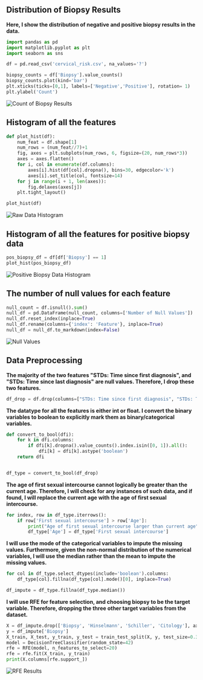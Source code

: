 ## Distribution of Biopsy Results

**Here, I show the distribution of negative and positive biopsy results in the data.**

```Python
import pandas as pd
import matplotlib.pyplot as plt
import seaborn as sns

df = pd.read_csv('cervical_risk.csv', na_values='?')

biopsy_counts = df['Biopsy'].value_counts()
biopsy_counts.plot(kind='bar')
plt.xticks(ticks=[0,1], labels=['Negative','Positive'], rotation= 1)
plt.ylabel('Count')
```

![Count of Biopsy Results](../Images/biopsy.png)

## Histogram of all the features 

```python
def plot_hist(df):
    num_feat = df.shape[1]
    num_rows = (num_feat//7)+1
    fig, axes = plt.subplots(num_rows, 6, figsize=(20, num_rows*3))
    axes = axes.flatten()
    for i, col in enumerate(df.columns):
        axes[i].hist(df[col].dropna(), bins=30, edgecolor='k')
        axes[i].set_title(col, fontsize=14)
    for j in range(i + 1, len(axes)):
        fig.delaxes(axes[j])
    plt.tight_layout()

plot_hist(df)
```
![Raw Data Histogram](../Images/total_hist.png)

## Histogram of all the features for positive biopsy data

```Python
pos_biopsy_df = df[df['Biopsy'] == 1]
plot_hist(pos_biopsy_df)
```
![Positive Biopsy Data Histogram](../Images/pos_biopsy_hist.png)

## The number of null values for each feature

```Python
null_count = df.isnull().sum()
null_df = pd.DataFrame(null_count, columns=['Number of Null Values'])
null_df.reset_index(inplace=True)
null_df.rename(columns={'index': 'Feature'}, inplace=True)
null_df = null_df.to_markdown(index=False)
```

![Null Values](../Images/NullVal.png)

## Data Preprocessing 

**The majority of the two features "STDs: Time since first diagnosis", and "STDs: Time since last diagnosis" are null values. Therefore, I drop these two features.**

```Python
df_drop = df.drop(columns=["STDs: Time since first diagnosis", "STDs: Time since last diagnosis"])
```

**The datatype for all the features is either int or float. I convert the binary variables to boolean to explicitly mark them as binary/categorical variables.**

```Python
def convert_to_bool(dfi):
    for k in dfi.columns:
        if dfi[k].dropna().value_counts().index.isin([0, 1]).all():
            dfi[k] = dfi[k].astype('boolean')
    return dfi


df_type = convert_to_bool(df_drop)
```

**The age of first sexual intercourse cannot logically be greater than the current age. Therefore, I will check for any instances of such data, and if found, I will replace the current age with the age of first sexual intercourse.**

```Python
for index, row in df_type.iterrows():
    if row['First sexual intercourse'] > row['Age']:
        print("Age of first sexual intercourse larger than current age", index)
        df_type['Age'] = df_type['First sexual intercourse']
```

**I will use the mode of the categorical variables to impute the missing values. Furthermore, given the non-normal distribution of the numerical variables, I will use the median rather than the mean to impute the missing values.**

```Python
for col in df_type.select_dtypes(include='boolean').columns:
    df_type[col].fillna(df_type[col].mode()[0], inplace=True)

df_impute = df_type.fillna(df_type.median())
```
**I will use RFE for feature selection, and choosing biopsy to be the target variable. Therefore, dropping the three other target variables from the dataset.**

```Python
X = df_impute.drop(['Biopsy', 'Hinselmann', 'Schiller', 'Citology'], axis=1)
y = df_impute['Biopsy']
X_train, X_test, y_train, y_test = train_test_split(X, y, test_size=0.3, random_state=42)
model = DecisionTreeClassifier(random_state=42)
rfe = RFE(model, n_features_to_select=20)
rfe = rfe.fit(X_train, y_train)
print(X.columns[rfe.support_])
```
![RFE Results](../Images/RFE.png)






